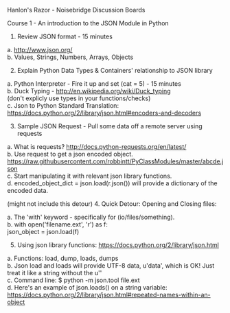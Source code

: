 
Hanlon's Razor - Noisebridge Discussion Boards



Course 1 - An introduction to the JSON Module in Python


1. Review JSON format - 15 minutes

  a. http://www.json.org/    
  b. Values, Strings, Numbers, Arrays, Objects    



2. Explain Python Data Types & Containers' relationship to JSON library 

  a. Python Interpreter - Fire it up and set (cat = 5) - 15 minutes    
  b. Duck Typing - http://en.wikipedia.org/wiki/Duck_typing    
  (don't explicly use types in your functions/checks)    
c. Json to Python Standard Translation: https://docs.python.org/2/library/json.html#encoders-and-decoders    



3. Sample JSON Request - Pull some data off a remote server using requests

  a. What is requests? http://docs.python-requests.org/en/latest/    
  b. Use request to get a json encoded object. https://raw.githubusercontent.com/robbintt/PyClassModules/master/abcde.json    
  c. Start manipulating it with relevant json library functions.    
  d. encoded_object_dict = json.load(r.json()) will provide a dictionary of the encoded data.    



(might not include this detour)
4. Quick Detour: Opening and Closing files:
    
  a. The 'with' keyword - specifically for (io/files/something).    
  b. with open('filename.ext', 'r') as f:    
      json_object = json.load(f)    


5. Using json library functions: https://docs.python.org/2/library/json.html

a. Functions: load, dump, loads, dumps    
b. Json load and loads will provide UTF-8 data, u'data', which is OK! Just treat it like a string without the u''    
c. Command line: $ python -m json.tool file.ext    
d. Here's an example of json.loads() on a string variable: https://docs.python.org/2/library/json.html#repeated-names-within-an-object    


